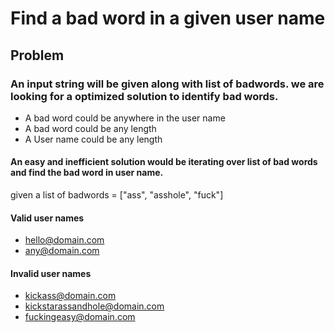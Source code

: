 # Find a bad word in a given user name

## Problem

### An input string will be given along with list of badwords. we are looking for a optimized solution to identify bad words.

- A bad word could be anywhere in the user name
- A bad word could be any length
- A User name could be any length

#### An easy and inefficient solution would be iterating over list of bad words and find the bad word in user name.

given a list of badwords = ["ass", "asshole", "fuck"]

#### Valid user names
- hello@domain.com 
- any@domain.com

#### Invalid user names
- kickass@domain.com
- kickstarassandhole@domain.com
- fuckingeasy@domain.com

